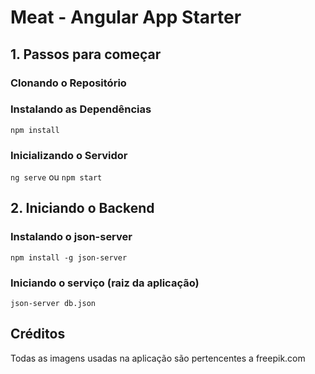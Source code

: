 # Meat - Angular App Starter

## 1. Passos para começar

### Clonando o Repositório


### Instalando as Dependências

`npm install`

### Inicializando o Servidor

`ng serve` ou `npm start`

## 2. Iniciando o Backend

### Instalando o json-server

`npm install -g json-server`

### Iniciando o serviço (raiz da aplicação)

`json-server db.json`



## Créditos

Todas as imagens usadas na aplicação são pertencentes a freepik.com
